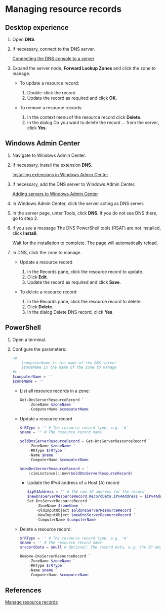 # Managing resource records

## Desktop experience

1. Open **DNS**.
1. If necessary, connect to the DNS server.

    [Connecting the DNS console to a server](./Connecting-the-DNS-console-to-a-server.md)

1. Expand the server node, **Forward Lookup Zones** and click the zone to manage.

    * To update a resource record:

        1. Double-click the record.
        1. Update the record as required and click **OK**.

    * To remove a resource records:

        1. In the context menu of the resource record click **Delete**.
        1. In the dialog Do you want to delete the record ... from the server, click **Yes**.

## Windows Admin Center

1. Navigate to Windows Admin Center.
1. If necessary, install the extension **DNS**.

    [Installing extensions in Windows Admin Center](./Installing-extensions-in-Windows-Admin-Center.md)

1. If necessary, add the DNS server to Windows Admin Center.

    [Adding servers to Windows Admin Center](./Adding-servers-to-Windows-Admin-Center.md)

1. In Windows Admin Center, click the server acting as DNS server.
1. In the server page, unter Tools, click **DNS**. If you do not see DNS there, go to step 2.
1. If you see a message The DNS PowerShell tools (RSAT) are not installed, click **Install**.

    Wait for the installation to complete. The page will automatically reload.

1. In DNS, click the zone to manage.

    * Update a resource record:

        1. In the Records pane, click the resource record to update.
        1. Click **Edit**.
        1. Update the record as required and click **Save**.

    * To delete a resource record:

        1. In the Records pane, click the resource record to delete.
        1. Click **Delete**.
        1. In the dialog Delete DNS record, click **Yes**.

## PowerShell

1. Open a terminal.
1. Configure the parameters:

    ```powershell
    <#
        $computerName is the name of the DNS server
        $zoneName is the name of the zone to manage
    #>
    $computerName = ''
    $zoneName = ''
    ```

    * List all resource records in a zone:

        ```powershell
        Get-DnsServerResourceRecord `
            -ZoneName $zoneName `
            -ComputerName $computerName
        ```

    * Update a resource record

        ```powershell
        $rRType = '' # The resource record type, e.g. 'A'
        $name = '' # The resource record name

        $oldDnsServerResourceRecord = Get-DnsServerResourceRecord `
            -ZoneName $zoneName `
            -RRType $rRType `
            -Name $name `
            -ComputerName $computerName

        $newDnsServerResourceRecord = `
            [ciminstance]::new($oldDnsServerResourceRecord)
        ```

        * Update the IPv4 address of a Host (A) record

            ```powershell
            $ipV4Address = '' # The new IP address for the record
            $newDnsServerResourceRecord.RecordData.IPv4Address = $iPv4Address
            Set-DnsServerResourceRecord `
                -ZoneName $zoneName `
                -OldInputObject $oldDnsServerResourceRecord `
                -NewInputObject $newDnsServerResourceRecord `
                -ComputerName $computerName
            ```

    * Delete a resource record:

        ```powershell
        $rRType = '' # The resource record type, e.g. 'A'
        $name = '' # The resource record name
        $recordData = $null # Optional: The record data, e.g. the IP address

        Remove-DnsServerResourceRecord `
            -ZoneName $zoneName `
            -RRType $rRType `
            -Name $name `
            -ComputerName $computerName
        ```

## References

[Manage resource records](https://learn.microsoft.com/en-us/windows-server/networking/dns/manage-resource-records)